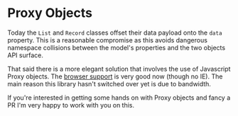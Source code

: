 # Proxy Objects

Today the `List` and `Record` classes offset their data payload onto the `data` property. This is a reasonable compromise as this avoids dangerous namespace collisions between the model's properties and the two objects API surface.

That said there is a more elegant solution that involves the use of Javascript Proxy objects. The [browser support](https://caniuse.com/#feat=proxy) is very good now (though no IE). The main reason this library hasn't switched over yet is due to bandwidth. 

If you're interested in getting some hands on with Proxy objects and fancy a PR I'm very happy to work with you on this.
